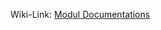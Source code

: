 Wiki-Link: [Modul Documentations](https://github.com/NurNils/TINF19C_Team_5_AML_Database_Management)
